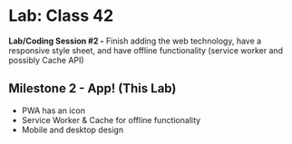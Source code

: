 # Lab: Class 42

__Lab/Coding Session #2 -__ Finish adding the web technology, have a responsive style sheet, and have offline functionality (service worker and possibly Cache API)

## Milestone 2 - App!  (This Lab)

- PWA has an icon
- Service Worker & Cache for offline functionality
- Mobile and desktop design


<!-- # Lab: Class 41

Over the next 2 lab coding sessions, you will create your first Progressive Web App. What it does and how it looks is up to you. This is an opportunity to play around with whats possible with web technologies and to get a feel for how you can get into the various device features.

This is a 2-session assignment, after which you will live-demo your mobile app to the class (at the start of class 43)

## Lab/Coding Session #1

- ✅ Create an installable PWA,
- ✅ use one additional web technology (camera)

### Requirements

- ✅ Use at least 1 "native" device feature (Contacts, Camera, GPS, etc)
- ❓ High Fidelity Styling and UX
  - Good starting points:
    - Pico CSS
    - Jiffies CSS
- ✅ Installable on mobile or web
- ⬆️ Works offline

### Milestone 1 - MVP (This Lab)

- ✅ PWA Installable
- ✅ Accesses a device feature (camera)
- ✅ Responsive layout -->
